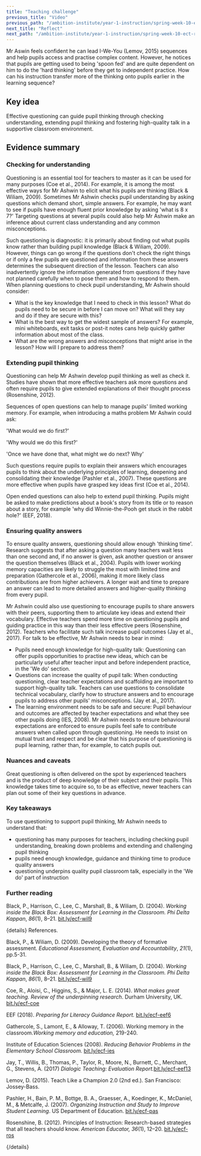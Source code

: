 ```yaml
---
title: "Teaching challenge"
previous_title: "Video"
previous_path: "/ambition-institute/year-1-instruction/spring-week-10-ect-video"
next_title: "Reflect"
next_path: "/ambition-institute/year-1-instruction/spring-week-10-ect-reflect"
---
```


Mr Aswin feels confident he can lead I-We-You (Lemov, 2015) sequences and help pupils access and practise complex content. However, he notices that pupils are getting used to being 'spoon fed' and are quite dependent on him to do the 'hard thinking' before they get to independent practice. How can his instruction transfer more of the thinking onto pupils earlier in the learning sequence?

## Key idea

Effective questioning can guide pupil thinking through checking understanding, extending pupil thinking and fostering high-quality talk in a supportive classroom environment.

## Evidence summary

### Checking for understanding

Questioning is an essential tool for teachers to master as it can be used for many purposes (Coe et al., 2014). For example, it is among the most effective ways for Mr Ashwin to elicit what his pupils are thinking (Black & Wiliam, 2009). Sometimes Mr Ashwin checks pupil understanding by asking questions which demand short, simple answers. For example, he may want to see if pupils have enough fluent prior knowledge by asking 'what is 8 x 7?' Targeting questions at several pupils could also help Mr Ashwin make an inference about current class understanding and any common misconceptions.

Such questioning is diagnostic: it is primarily about finding out what pupils know rather than building pupil knowledge (Black & Wiliam, 2009). However, things can go wrong if the questions don't check the right things or if only a few pupils are questioned and information from these answers determines the subsequent direction of the lesson. Teachers can also inadvertently ignore the information generated from questions if they have not planned carefully when to pose them and how to respond to them. When planning questions to check pupil understanding, Mr Ashwin should consider:

- What is the key knowledge that I need to check in this lesson? What do pupils need to be secure in before I can move on? What will they say and do if they are secure with this?
- What is the best way to get the widest sample of answers? For example, mini whiteboards, exit tasks or post-it notes cans help quickly gather information about most of the class.
- What are the wrong answers and misconceptions that might arise in the lesson? How will I prepare to address them?

### Extending pupil thinking

Questioning can help Mr Ashwin develop pupil thinking as well as check it. Studies have shown that more effective teachers ask more questions and often require pupils to give extended explanations of their thought process (Rosenshine, 2012).

Sequences of open questions can help to manage pupils' limited working memory. For example, when introducing a maths problem Mr Ashwin could ask:

'What would we do first?'

'Why would we do this first?'

'Once we have done that, what might we do next? Why'

Such questions require pupils to explain their answers which encourages pupils to think about the underlying principles of learning, deepening and consolidating their knowledge (Pashler et al., 2007). These questions are more effective when pupils have grasped key ideas first (Coe et al., 2014).

Open ended questions can also help to extend pupil thinking. Pupils might be asked to make predictions about a book's story from its title or to reason about a story, for example 'why did Winnie-the-Pooh get stuck in the rabbit hole?' (EEF, 2018).

### Ensuring quality answers

To ensure quality answers, questioning should allow enough 'thinking time'. Research suggests that after asking a question many teachers wait less than one second and, if no answer is given, ask another question or answer the question themselves (Black et al., 2004). Pupils with lower working memory capacities are likely to struggle the most with limited time and preparation (Gathercole et al., 2006), making it more likely class contributions are from higher achievers. A longer wait and time to prepare an answer can lead to more detailed answers and higher-quality thinking from every pupil.

Mr Ashwin could also use questioning to encourage pupils to share answers with their peers, supporting them to articulate key ideas and extend their vocabulary. Effective teachers spend more time on questioning pupils and guiding practice in this way than their less effective peers (Rosenshine, 2012). Teachers who facilitate such talk increase pupil outcomes (Jay et al., 2017). For talk to be effective, Mr Ashwin needs to bear in mind:

- Pupils need enough knowledge for high-quality talk: Questioning can offer pupils opportunities to practise new ideas, which can be particularly useful after teacher input and before independent practice, in the 'We do' section.
- Questions can increase the quality of pupil talk: When conducting questioning, clear teacher expectations and scaffolding are important to support high-quality talk. Teachers can use questions to consolidate technical vocabulary, clarify how to structure answers and to encourage pupils to address other pupils' misconceptions. (Jay et al., 2017).
- The learning environment needs to be safe and secure: Pupil behaviour and outcomes are affected by teacher expectations and what they see other pupils doing (IES, 2008). Mr Ashwin needs to ensure behavioural expectations are enforced to ensure pupils feel safe to contribute answers when called upon through questioning. He needs to insist on mutual trust and respect and be clear that his purpose of questioning is pupil learning, rather than, for example, to catch pupils out.

### Nuances and caveats

Great questioning is often delivered on the spot by experienced teachers and is the product of deep knowledge of their subject and their pupils. This knowledge takes time to acquire so, to be as effective, newer teachers can plan out some of their key questions in advance.

### Key takeaways

To use questioning to support pupil thinking, Mr Ashwin needs to understand that:

- questioning has many purposes for teachers, including checking pupil understanding, breaking down problems and extending and challenging pupil thinking
- pupils need enough knowledge, guidance and thinking time to produce quality answers
- questioning underpins quality pupil classroom talk, especially in the 'We do' part of instruction

### Further reading

Black, P., Harrison, C., Lee, C., Marshall, B., & Wiliam, D. (2004). _Working inside the Black Box: Assessment for Learning in the Classroom. Phi Delta Kappan_, _86_(1), 8–21. [bit.ly/ecf-wil9](http://bit.ly/ecf-wil9)

{details}
References.

Black, P., &amp; Wiliam, D. (2009). Developing the theory of formative assessment. _Educational Assessment, Evaluation and Accountability_, _21_(1), pp.5-31.

Black, P., Harrison, C., Lee, C., Marshall, B., &amp; Wiliam, D. (2004). _Working inside the Black Box: Assessment for Learning in the Classroom. Phi Delta Kappan_, _86_(1), 8–21. <a href="http://bit.ly/ecf-wil9" target="_blank" rel="noopener">bit.ly/ecf-wil9</a>

Coe, R., Aloisi, C., Higgins, S., &amp; Major, L. E. (2014). _What makes great teaching. Review of the underpinning research_. Durham University, UK. <a href="http://bit.ly/ecf-coe" target="_blank" rel="noopener">bit.ly/ecf-coe</a>

EEF (2018). _Preparing for Literacy Guidance Report._ <a href="http://bit.ly/ecf-eef6" target="_blank" rel="noopener">bit.ly/ecf-eef6</a>

Gathercole, S., Lamont, E., &amp; Alloway, T. (2006). Working memory in the classroom._Working memory and education,_ 219-240.

Institute of Education Sciences (2008). _Reducing Behavior Problems in the Elementary School Classroom._ <a href="http://bit.ly/ecf-ies" target="_blank" rel="noopener">bit.ly/ecf-ies</a>

Jay, T., Willis, B., Thomas, P., Taylor, R., Moore, N., Burnett, C., Merchant, G., Stevens, A. (2017) _Dialogic Teaching: Evaluation Report._<a href="http://bit.ly/ecf-eef13" target="_blank" rel="noopener">bit.ly/ecf-eef13</a>

Lemov, D. (2015). Teach Like a Champion 2.0 (2nd ed.). San Francisco: Jossey-Bass.

Pashler, H., Bain, P. M., Bottge, B. A., Graesser, A., Koedinger, K., McDaniel, M., &amp; Metcalfe, J. (2007). _Organizing Instruction and Study to Improve Student Learning_. US Department of Education. <a href="http://bit.ly/ecf-pas" target="_blank" rel="noopener">bit.ly/ecf-pas</a>

Rosenshine, B. (2012). Principles of Instruction: Research-based strategies that all teachers should know. _American Educator, 36_(1), 12–20. <a href="http://bit.ly/ecf-ros" target="_blank" rel="noopener">bit.ly/ecf-ros</a>

{/details}
